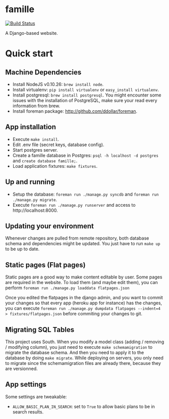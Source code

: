 famille
=======

[![Build Status](https://travis-ci.org/m-vdb/famille.png)](https://travis-ci.org/m-vdb/famille)

A Django-based website.

Quick start
===========

Machine Dependencies
--------------------

- Install NodeJS v0.10.26: `brew install node`.
- Install virtualenv: `pip install virtualenv` or `easy_install virtualenv`.
- Install postgresql: `brew install postgresql`. You might encounter some issues with the installation of PostgreSQL, make sure your read every information from brew.
- Install foreman package: http://github.com/ddollar/foreman.

App installation
----------------

- Execute `make install`.
- Edit .env file (secret keys, database config).
- Start postgres server.
- Create a famille database in Postgres: `psql -h localhost -d postgres` and `create database famille;`.
- Load application fixtures: `make fixtures`.

Up and running
--------------

- Setup the database: `foreman run ./manage.py syncdb` and `foreman run ./manage.py migrate`.
- Execute `foreman run ./manage.py runserver` and access to http://localhost:8000.

Updating your environment
-------------------------

Whenever changes are pulled from remote repository, both database schema and dependencies might be
updated. You just have to run `make up` to be up to date.


Static pages (Flat pages)
-------------------------

Static pages are a good way to make content editable by user.
Some pages are required in the website. To load them (and maybe edit them),
you can perform `foreman run ./manage.py loaddata flatpages.json`

Once you edited the flatpages in the django admin, and you want to commit
your changes so that every app (heroku app for instance) has the changes,
you can execute `foreman run ./manage.py dumpdata flatpages --indent=4 > fixtures/flatpages.json`
before commiting your changes to git.

Migrating SQL Tables
--------------------

This project uses South. When you modify a model class (adding / removing / modifying column),
you just need to execute `make schemamigration` to migrate the database schema. And then
you need to apply it to the database by doing `make migrate`. While deploying on servers,
you only need to migrate since the schemamigration files are already there, because they are
versionned.

App settings
------------

Some settings are tweakable:

- `ALLOW_BASIC_PLAN_IN_SEARCH`: set to `True` to allow basic plans to be in search results.
